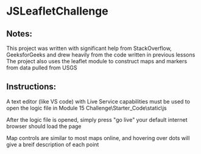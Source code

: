 # JSLeafletChallenge

## Notes:
This project was written with significant help from StackOverflow, GeeksforGeeks and drew heavily from the code written in previous lessons
The project also uses the leaflet module to construct maps and markers from data pulled from USGS

## Instructions:
A text editor (like VS code) with Live Service capabilities must be used to open the logic file in Module 15 Challenge\Starter_Code\static\js

After the logic file is opened, simply press "go live" your default internet browser should load the page

Map controls are similar to most maps online, and hovering over dots will give a breif description of each point
